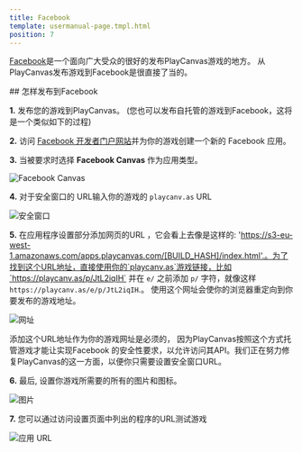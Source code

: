 ```yaml
---
title: Facebook
template: usermanual-page.tmpl.html
position: 7
---
```


[Facebook][1]是一个面向广大受众的很好的发布PlayCanvas游戏的地方。 从PlayCanvas发布游戏到Facebook是很直接了当的。

## 怎样发布到Facebook

**1.** 发布您的游戏到PlayCanvas。 (您也可以发布自托管的游戏到Facebook，这将是一个类似如下的过程)

**2.** 访问 [Facebook 开发者门户网站][2]并为你的游戏创建一个新的 Facebook 应用。

**3.** 当被要求时选择 **Facebook Canvas** 作为应用类型。

![Facebook Canvas][3]

**4.** 对于安全窗口的 URL输入你的游戏的 `playcanv.as` URL

![安全窗口][4]

**5.** 在应用程序设置部分添加网页的URL ，它会看上去像是这样的: 'https://s3-eu-west-1.amazonaws.com/apps.playcanvas.com/[BUILD_HASH]/index.html'.。为了找到这个URL地址，直接使用你的`playcanv.as`游戏链接，比如`https://playcanv.as/p/JtL2iqIH` 并在 `e/` 之前添加  `p/` 字符，就像这样 `https://playcanv.as/e/p/JtL2iqIH`.。 使用这个网址会使你的浏览器重定向到你要发布的游戏地址。

![网址][5]

<div class="alert alert-info">
添加这个URL地址作为你的游戏网址是必须的， 因为PlayCanvas按照这个方式托管游戏才能让实现Facebook 的安全性要求，以允许访问其API。我们正在努力修复PlayCanvas的这一方面，以便你只需要设置安全窗口URL。
</div>

**6.** 最后, 设置你游戏所需要的所有的图片和图标。

![图片][6]

**7.** 您可以通过访问设置页面中列出的程序的URL测试游戏

![应用 URL][7]

[1]: http://facebook.com
[2]: https://developers.facebook.com/
[3]: /images/user-manual/publishing/web/facebook/choose-platform.jpg
[4]: /images/user-manual/publishing/web/facebook/secure-canvas-url.jpg
[5]: /images/user-manual/publishing/web/facebook/website-url.jpg
[6]: /images/user-manual/publishing/web/facebook/icons.jpg
[7]: /images/user-manual/publishing/web/facebook/app-url.jpg

